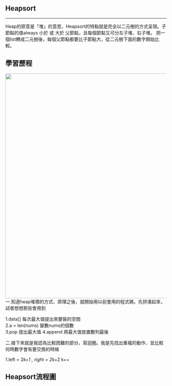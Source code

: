 ## Heapsort
---------------------
Heap的原意是「堆」的意思，Heapsort的特點就是完全以二元樹的方式呈現。子節點的值always 小於 或 大於 父節點，且每個節點又可分左子堆、右子堆。
把一個list轉成二元樹後，每個父節點都要比子節點大，從二元樹下面的數字開始比較。





## 學習歷程
<img src="https://github.com/weberliao/Data-structure-and-Algorithm/blob/README.md/85390.jpg" height='700' weight='550'>
一.知道heap堆積的方式、原理之後，就開始用以前會用的程式碼，先拼湊起來，試者想想那些會用到

1.data[]    每次最大值提出來要裝的空間       
2.a = len(nums)  變數nums的個數    
3.pop           提出最大值
4.append        將最大值放置數列最後

二.接下來就是我認為比較困難的部分，寫迴圈。我是先找出重複的動作，並比較何時數字會有要交換的時候

1.left = 2*k+1 , right = 2*k+2  k++













## Heapsort流程圖
